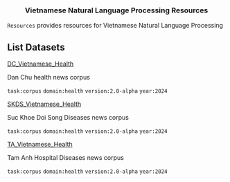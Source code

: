 <h3 align="center">
    Vietnamese Natural Language Processing Resources
</h3>

`Resources` provides resources for Vietnamese Natural Language Processing

## List Datasets

[DC_Vietnamese_Health](resources/corpus/DC_Vietnamese_Heatlh/)

Dan Chu health news corpus

`task:corpus` `domain:health` `version:2.0-alpha` `year:2024`

[SKDS_Vietnamese_Health](resources/corpus/SKDS_Vietnamese_Health/)

Suc Khoe Doi Song Diseases news corpus

`task:corpus` `domain:health` `version:2.0-alpha` `year:2024`

[TA_Vietnamese_Health](resources/corpus/TA_Vietnamese_Health/)

Tam Anh Hospital Diseases news corpus

`task:corpus` `domain:health` `version:2.0-alpha` `year:2024`